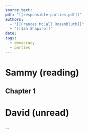```yaml
---
source_text: 
pdf: "[[responsible-parties.pdf]]"
authors:
  - "[[Frances McCall Rosenbluth]]"
  - "[[Ian Shapiro]]"
date: 
tags:
  - democracy
  - parties
---
```

# Sammy (reading)
## Chapter 1

# David (unread)

...